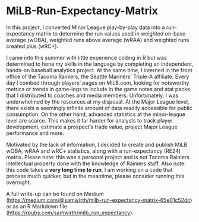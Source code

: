 # MiLB-Run-Expectancy-Matrix

In this project, I converted Minor League play-by-play data into a run-expectancy matrix to determine the run values used in weighted on-base average (wOBA), weighted runs above average (wRAA) and weighted runs created plus (wRC+).

I came into this summer with little experience coding in R but was determined to hone my skills in the language by completing an independent, hands-on baseball analytics project. At the same time, I interned in the front office of the Tacoma Rainiers, the Seattle Mariners’ Triple-A affiliate. Every day I combed through players’ pages on MiLB.com, looking for noteworthy metrics or trends in game-logs to include in the game notes and stat packs that I distributed to coaches and media members. Unfortunately, I was underwhelmed by the resources at my disposal. At the Major League level, there exists a seemingly infinite amount of data readily accessible for public consumption. On the other hand, advanced statistics at the minor-league level are scarce. This makes it far harder for analysts to track player development, estimate a prospect’s trade value, project Major League performance and more.

Motivated by the lack of information, I decided to create and publish MiLB wOBA, wRAA and wRC+ statistics, along with a run-expectancy (RE24) matrix. Please note: this was a personal project and is not Tacoma Rainiers intellectual property done with the knowledge of Rainiers staff.
Also note: this code takes a **very long time to run**. I am working on a code that process much quicker, but in the meantime, please consider running this overnight. 

A full write-up can be found on Medium (https://medium.com/@samwirth/milb-run-expectancy-matrix-65e01c52dc) or as an R Markdown file (https://rpubs.com/samwirth/milb_run_expectancy).
